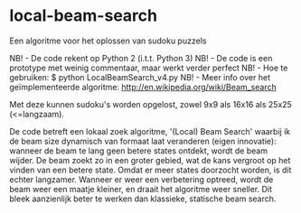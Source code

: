 # local-beam-search
Een algoritme voor het oplossen van sudoku puzzels

NB! - De code rekent op Python 2 (i.t.t. Python 3)
NB! - De code is een prototype met weinig commentaar, maar werkt verder perfect
NB! - Hoe te gebruiken: $ python LocalBeamSearch_v4.py
NB! - Meer info over het geïmplementeerde algoritme: http://en.wikipedia.org/wiki/Beam_search

Met deze kunnen sudoku's worden opgelost, zowel 9x9 als 16x16 als 25x25 (<=langzaam).

De code betreft een lokaal zoek algoritme, '(Local) Beam Search' waarbij ik de beam size
dynamisch van formaat laat veranderen (eigen innovatie): wanneer de beam te lang geen betere states
ontdekt, wordt de beam wijder. De beam zoekt zo in een groter gebied, wat de kans vergroot op het
vinden van een betere state. Omdat er meer states doorzocht worden, is dit echter langzamer.
Wanneer er weer een verbetering optreed, wordt de beam weer een maatje kleiner, en draait het
algoritme weer sneller. Dit bleek aanzienlijk beter te werken dan klassieke, statische beam search.


